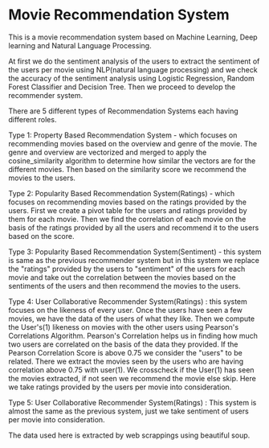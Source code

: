 # Movie Recommendation System
This is a movie recommendation system based on Machine Learning, Deep learning and Natural Language Processing.

At first we do the sentiment analysis of the users to extract the sentiment of the users per movie using NLP(natural language processing) and we check the accuracy of the sentiment analysis using Logistic Regression, Random Forest Classifier and Decision Tree. Then we proceed to develop the recommender system.

There are 5 different types of Recommendation Systems each having different roles.

Type 1: Property Based Recommendation System - which focuses on recommending movies based on the overview and genre of the movie. The genre and overview are vectorized and merged to apply the cosine_similarity algorithm to determine how similar the vectors are for the different movies. Then based on the similarity score we recommend the movies to the users.

Type 2: Popularity Based Recommendation System(Ratings) - which focuses on recommending movies based on the ratings provided by the users. First we create a pivot table for the users and ratings provided by them for each movie.
Then we find the correlation of each movie on the basis of the ratings provided by all the users and recommend it to the users based on the score.

Type 3: Popularity Based Recommendation System(Sentiment) - this system is same as the previous recommender system but in this system we replace the "ratings" provided by the users to "sentiment" of the users for each movie and take out the correlation between the movies based on the sentiments of the users and then recommend the movies to the users.

Type 4: User Collaborative Recommender System(Ratings) : this system focuses on the likeness of every user. Once the users have seen a few movies, we have the data of the users of what they like. Then we compute the User's(1) likeness on movies with the other users using Pearson's Correlations Algorithm. Pearson's Correlation helps us in finding how much two users are correlated on the basis of the data they provided. If the Pearson Correlation Score is above 0.75 we consider the "users" to be related. There we extract the movies seen by the users who are having correlation above 0.75 with user(1). We crosscheck if the User(1) has seen the movies extracted, if not seen we recommend the movie else skip. Here we take ratings provided by the users per movie into consideration.

Type 5: User Collaborative Recommender System(Ratings) : This system is almost the same as the previous system, just we take sentiment of users per movie into consideration.

The data used here is extracted by web scrappings using beautiful soup.


